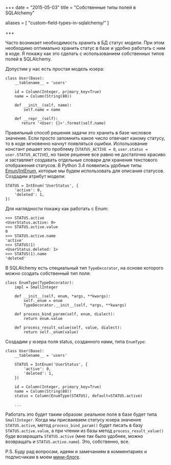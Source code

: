 +++
date = "2015-05-03"
title = "Собственные типы полей в SQLAlchemy"

aliases = [
    "custom-field-types-in-sqlalchemy/"
]

+++

Часто возникает необходимость хранить в БД статус модели. При этом необходимо оптимально хранить статус в базе и удобно работать с ним в коде. Я покажу как это сделать с использованием собственных типов полей в SQLAlchemy.

Допустим у нас есть простая модель юзера:
```
class User(Base):
    __tablename__ = 'users'

    id = Column(Integer, primary_key=True)
    name = Column(String(80))

    def __init__(self, name):
        self.name = name

    def __repr__(self):
       return '<User: {}>'.format(self.name)
```
Правильный способ решения задачи это хранить в базе числовое значение. Если просто запомнить какое число отвечает какому статусу, то в коде мгновенно начнут появляться ошибки. Использование констант решает это проблему (`STATUS_ACTIVE = 0`, `user.status = user.STATUS_ACTIVE`), но такое решение все равно не достаточно красиво и заставляет создавать отдельные словари для хранения текстового отображения статусов. В Python 3.4 появились удобные типы [Emun/IntEnum](https://docs.python.org/3/library/enum.html), которые мы будем использовать для описания статусов. Создадим атрибут модели:
```
STATUS = IntEnum('UserStatus', {
    'active': 0,
    'deleted': 1,
})
```
Для наглядности покажу как работать с Enum:
```
>>> STATUS.active
<UserStatus.active: 0>
>>> STATUS.active.value
0
>>> STATUS.active.name
'active'
>>> STATUS(1)
<UserStatus.deleted: 1>
>>> STATUS(1).name
'deleted'
```
В SQLAlchemy есть специальный тип `TypeDecorator`, на основе которого можно создать собственный тип поля:
```
class EnumType(TypeDecorator):
    impl = SmallInteger

    def __init__(self, enum, *args, **kwargs):
        self._enum = enum
        TypeDecorator.__init__(self, *args, **kwargs)

    def process_bind_param(self, enum, dialect):
        return enum.value

    def process_result_value(self, value, dialect):
        return self._enum(value)
```
Создадим у юзера поля status, созданного нами, типа `EnumType`:
```
class User(Base):
    __tablename__ = 'users'

    STATUS = IntEnum('UserStatus', {
        'active': 0,
        'deleted': 1,
    })

    id = Column(Integer, primary_key=True)
    name = Column(String(80))
    status = Column(EnumType(STATUS), default=STATUS.active)

    ...
```
Работать это будет таким образом: реальное поле в базе будет типа `SmallInteger`.  Когда мы присваиваем статусу юзера значение `STATUS.active`, метод `process_bind_param()` будет писать в базу `STATUS.active.value`, а при чтении из базы метод `process_result_value()` буде возвращать `STATUS.active` (мне так было удобнее, можно возвращать и `STATUS.active.name`). Это, собственно, все.

P.S. Буду рад вопросам, идеям и замечаниям в комментариях и подписчикам в моем [мини-блоге](https://twitter.com/_alxpy).